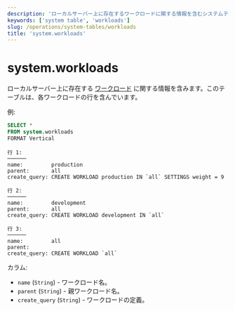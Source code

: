 ```yaml
---
description: 'ローカルサーバー上に存在するワークロードに関する情報を含むシステムテーブル。'
keywords: ['system table', 'workloads']
slug: /operations/system-tables/workloads
title: 'system.workloads'
---
```



# system.workloads

ローカルサーバー上に存在する [ワークロード](/operations/workload-scheduling.md#workload_entity_storage) に関する情報を含みます。このテーブルは、各ワークロードの行を含んでいます。

例:

```sql
SELECT *
FROM system.workloads
FORMAT Vertical
```

```text
行 1:
──────
name:         production
parent:       all
create_query: CREATE WORKLOAD production IN `all` SETTINGS weight = 9

行 2:
──────
name:         development
parent:       all
create_query: CREATE WORKLOAD development IN `all`

行 3:
──────
name:         all
parent:
create_query: CREATE WORKLOAD `all`
```

カラム:

- `name` (`String`) - ワークロード名。
- `parent` (`String`) - 親ワークロード名。
- `create_query` (`String`) - ワークロードの定義。
